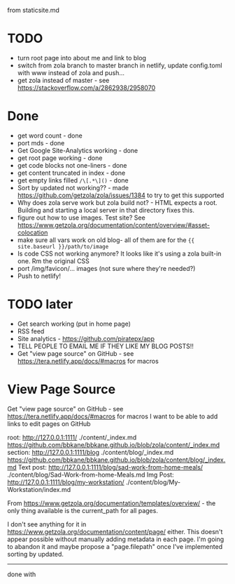 from staticsite.md

# TODO

- turn root page into about me and link to blog
- switch from zola branch to master branch in netlify, update config.toml with www instead of zola and push...
- get zola instead of master - see https://stackoverflow.com/a/2862938/2958070

# Done

- get word count - done
- port mds - done
- Get Google Site-Analytics working - done
- get root page working - done
- get code blocks not one-liners - done
- get content truncated in index - done
- get empty links filled `/\[.*\]()` - done
- Sort by updated not working?? - made https://github.com/getzola/zola/issues/1384 to try to get this supported
- Why does zola serve work but zola build not? - HTML expects a root. Building and starting a local server in that directory fixes this.
- figure out how to use images. Test site? See https://www.getzola.org/documentation/content/overview/#asset-colocation
- make sure all vars work on old blog- all of them are for the `{{ site.baseurl }}/path/to/image`
- Is code CSS not working anymore? It looks like it's using a zola built-in one. Rm the original CSS
- port /img/favicon/... images (not sure where they're needed?)
- Push to netlify!

# TODO later

- Get search working (put in home page)
- RSS feed
- Site analytics - https://github.com/piratepx/app
- TELL PEOPLE TO EMAIL ME IF THEY LIKE MY BLOG POSTS!!
- Get "view page source" on GitHub - see https://tera.netlify.app/docs/#macros for macros

# View Page Source

Get "view page source" on GitHub - see https://tera.netlify.app/docs/#macros for macros
I want to be able to add links to edit pages on GitHub

root:
    http://127.0.0.1:1111/
    ./content/_index.md
    https://github.com/bbkane/bbkane.github.io/blob/zola/content/_index.md
section:
    http://127.0.0.1:1111/blog
    ./content/blog/_index.md
    https://github.com/bbkane/bbkane.github.io/blob/zola/content/blog/_index.md
Text post:
    http://127.0.0.1:1111/blog/sad-work-from-home-meals/
    ./content/blog/Sad-Work-from-home-Meals.md
Img Post:
    http://127.0.0.1:1111/blog/my-workstation/
    ./content/blog/My-Workstation/index.md

From https://www.getzola.org/documentation/templates/overview/ - the only thing available is the current_path for all pages.

I don't see anything for it in
https://www.getzola.org/documentation/content/page/ either. This doesn't appear
possible without manually adding metadata in each page. I'm going to abandon it
and maybe propose a "page.filepath" once I've implemented sorting by updated.

---
done with 
